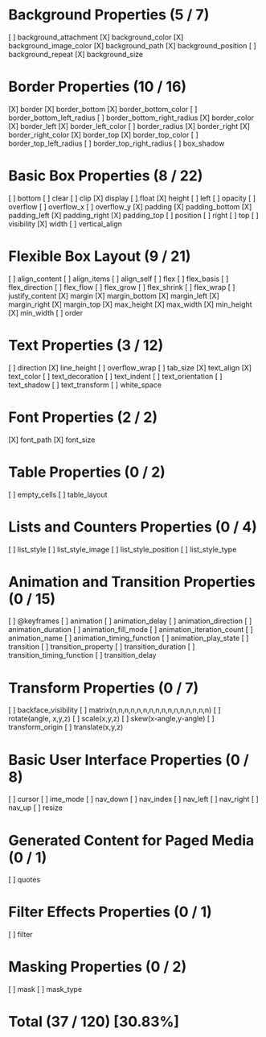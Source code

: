 # Background Properties (5 / 7)

[ ] background_attachment
[X] background_color
[X] background_image_color
[X] background_path
[X] background_position
[ ] background_repeat
[X] background_size

# Border Properties (10 / 16)

[X] border
[X] border_bottom
[X] border_bottom_color
[ ] border_bottom_left_radius
[ ] border_bottom_right_radius
[X] border_color
[X] border_left
[X] border_left_color
[ ] border_radius
[X] border_right
[X] border_right_color
[X] border_top
[X] border_top_color
[ ] border_top_left_radius
[ ] border_top_right_radius
[ ] box_shadow

# Basic Box Properties (8 / 22)

[ ] bottom
[ ] clear
[ ] clip
[X] display
[ ] float
[X] height
[ ] left
[ ] opacity
[ ] overflow
[ ] overflow_x
[ ] overflow_y
[X] padding
[X] padding_bottom
[X] padding_left
[X] padding_right
[X] padding_top
[ ] position
[ ] right
[ ] top
[ ] visibility
[X] width
[ ] vertical_align

# Flexible Box Layout (9 / 21)

[ ] align_content
[ ] align_items
[ ] align_self
[ ] flex
[ ] flex_basis
[ ] flex_direction
[ ] flex_flow
[ ] flex_grow
[ ] flex_shrink
[ ] flex_wrap
[ ] justify_content
[X] margin
[X] margin_bottom
[X] margin_left
[X] margin_right
[X] margin_top
[X] max_height
[X] max_width
[X] min_height
[X] min_width
[ ] order

# Text Properties (3 / 12)

[ ] direction
[X] line_height
[ ] overflow_wrap
[ ] tab_size
[X] text_align
[X] text_color
[ ] text_decoration
[ ] text_indent
[ ] text_orientation
[ ] text_shadow
[ ] text_transform
[ ] white_space

# Font Properties (2 / 2)

[X] font_path
[X] font_size

# Table Properties (0 / 2)

[ ] empty_cells
[ ] table_layout

# Lists and Counters Properties (0 / 4)

[ ] list_style
[ ] list_style_image
[ ] list_style_position
[ ] list_style_type

# Animation and Transition Properties (0 / 15)

[ ] @keyframes
[ ] animation
[ ] animation_delay
[ ] animation_direction
[ ] animation_duration
[ ] animation_fill_mode
[ ] animation_iteration_count
[ ] animation_name
[ ] animation_timing_function
[ ] animation_play_state
[ ] transition
[ ] transition_property
[ ] transition_duration
[ ] transition_timing_function
[ ] transition_delay

# Transform Properties (0 / 7)

[ ] backface_visibility
[ ] matrix(n,n,n,n,n,n,n,n,n,n,n,n,n,n,n,n)
[ ] rotate(angle, x,y,z)
[ ] scale(x,y,z)
[ ] skew(x-angle,y-angle)
[ ] transform_origin
[ ] translate(x,y,z)

# Basic User Interface Properties (0 / 8)

[ ] cursor
[ ] ime_mode
[ ] nav_down
[ ] nav_index
[ ] nav_left
[ ] nav_right
[ ] nav_up
[ ] resize

# Generated Content for Paged Media (0 / 1)

[ ] quotes

# Filter Effects Properties (0 / 1)

[ ] filter

# Masking Properties (0 / 2)

[ ] mask
[ ] mask_type

# Total (37 / 120) [30.83%]
